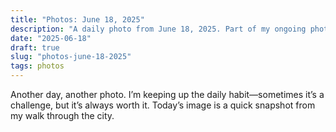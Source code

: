 ```yaml
---
title: "Photos: June 18, 2025"
description: "A daily photo from June 18, 2025. Part of my ongoing photo-a-day series."
date: "2025-06-18"
draft: true
slug: "photos-june-18-2025"
tags: photos
---
```


<section>
    <p>
        Another day, another photo. I’m keeping up the daily habit—sometimes it’s a challenge, but it’s always worth it. Today’s image is a quick snapshot from my walk through the city.
    </p>
    <div id="gallery" class="masonry-gallery">
        <!-- Add your favorite photo from June 18, 2025 here. Example: -->
        <!--
        <a href="/photos/2025/06/IMG_YYYY.jpeg" class="glightbox masonry-item" data-gallery="june2025" data-title="Photo description here"><img src="/photos/2025/06/IMG_YYYY.jpeg" alt="Photo description here"></a>
        -->
    </div>
</section>
<script>
  document.addEventListener("DOMContentLoaded", function() {
    if (window.GLightbox) {
      GLightbox({
        selector: '.glightbox',
        loop: true,
        touchNavigation: true,
        closeButton: true,
        zoomable: true,
        draggable: true
      });
    }
  });
</script>
